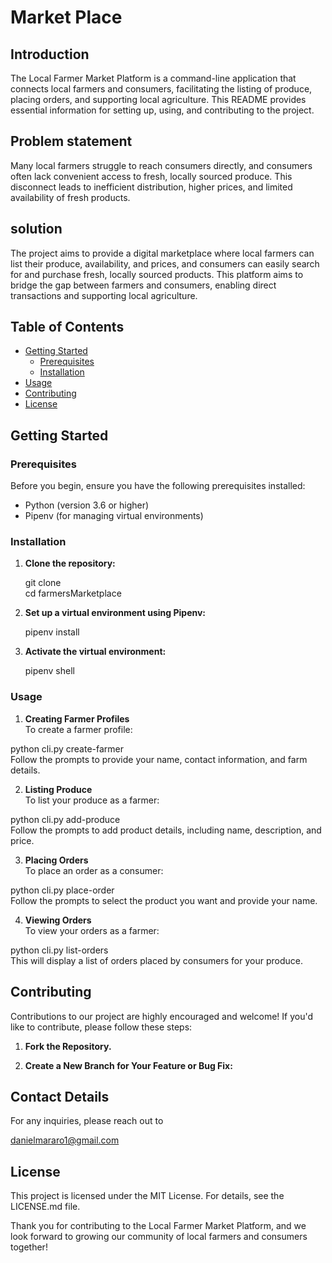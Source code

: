 #  Market Place

## Introduction

The Local Farmer Market Platform is a command-line application that connects local farmers and consumers, facilitating the listing of produce, placing orders, and supporting local agriculture. This README provides essential information for setting up, using, and contributing to the project.

## Problem statement
Many local farmers struggle to reach consumers directly, and consumers often lack convenient access to fresh, locally sourced produce. This disconnect leads to inefficient distribution, higher prices, and limited availability of fresh products.

## solution
The project aims to provide  a digital marketplace where local farmers can list their produce, availability, and prices, and consumers can easily search for and purchase fresh, locally sourced products. This platform aims to bridge the gap between farmers and consumers, enabling direct transactions and supporting local agriculture.

## Table of Contents

- [Getting Started](#getting-started)
  - [Prerequisites](#prerequisites)
  - [Installation](#installation)
- [Usage](#usage)
- [Contributing](#contributing)
- [License](#license)

## Getting Started

### Prerequisites

Before you begin, ensure you have the following prerequisites installed:

- Python (version 3.6 or higher)
- Pipenv (for managing virtual environments)

### Installation

1. **Clone the repository:**

   git clone <repository-url> <br/>
   cd farmersMarketplace

2. **Set up a virtual environment using Pipenv:**

   pipenv install

3. **Activate the virtual environment:**

   pipenv shell

### Usage
1. **Creating Farmer Profiles** </br>
To create a farmer profile:

python cli.py create-farmer</br>
Follow the prompts to provide your name, contact information, and farm details.

2. **Listing Produce** </br>
To list your produce as a farmer:

python cli.py add-produce </br>
Follow the prompts to add product details, including name, description, and price.

3. **Placing Orders** </br>
To place an order as a consumer:

python cli.py place-order </br>
Follow the prompts to select the product you want and provide your name.

4. **Viewing Orders** </br>
To view your orders as a farmer: </br>

python cli.py list-orders</br> 
This will display a list of orders placed by consumers for your produce.

## Contributing
Contributions to our project are highly encouraged and welcome! If you'd like to contribute, please follow these steps:

1. **Fork the Repository.**

2. **Create a New Branch for Your Feature or Bug Fix:**

## Contact Details
For any inquiries, please reach out to

danielmararo1@gmail.com


## License
This project is licensed under the MIT License. For details, see the LICENSE.md file.

Thank you for contributing to the Local Farmer Market Platform, and we look forward to growing our community of local farmers and consumers together!
